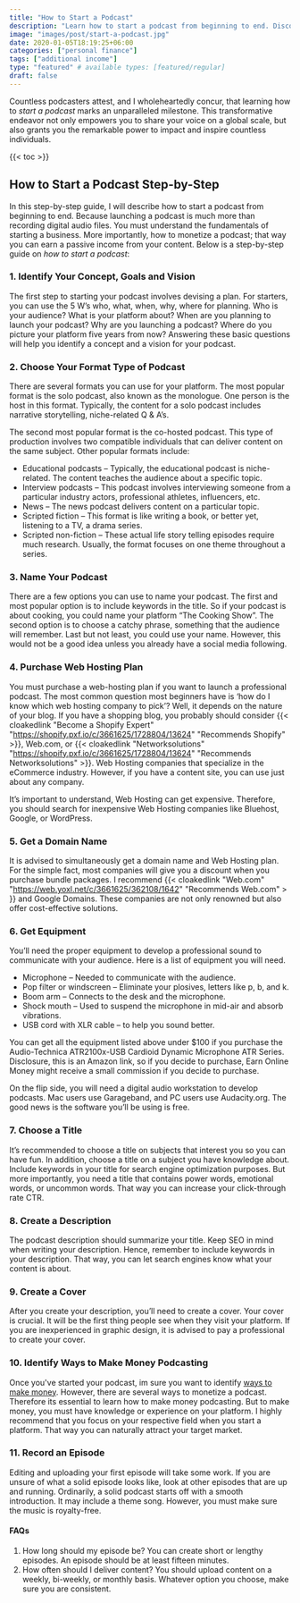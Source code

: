 ```yaml
---
title: "How to Start a Podcast"
description: "Learn how to start a podcast from beginning to end. Discover 11 effective steps to launch a solid platform."
image: "images/post/start-a-podcast.jpg"
date: 2020-01-05T18:19:25+06:00
categories: ["personal finance"]
tags: ["additional income"]
type: "featured" # available types: [featured/regular]
draft: false
---
```


Countless podcasters attest, and I wholeheartedly concur, that learning how to _start a podcast_ marks an unparalleled milestone. This transformative endeavor not only empowers you to share your voice on a global scale, but also grants you the remarkable power to impact and inspire countless individuals.

{{< toc >}}

## How to Start a Podcast Step-by-Step

In this step-by-step guide, I will describe how to start a podcast from beginning to end. Because launching a podcast is much more than recording digital audio files. You must understand the fundamentals of starting a business. More importantly, how to monetize a podcast; that way you can earn a passive income from your content. Below is a step-by-step guide on _how to start a podcast_:

### 1. Identify Your Concept, Goals and Vision

The first step to starting your podcast involves devising a plan. For starters, you can use the 5 W’s who, what, when, why, where for planning. Who is your audience? What is your platform about? When are you planning to launch your podcast? Why are you launching a podcast? Where do you picture your platform five years from now? Answering these basic questions will help you identify a concept and a vision for your podcast.

### 2. Choose Your Format Type of Podcast

There are several formats you can use for your platform. The most popular format is the solo podcast, also known as the monologue. One person is the host in this format. Typically, the content for a solo podcast includes narrative storytelling, niche-related Q & A’s.

The second most popular format is the co-hosted podcast. This type of production involves two compatible individuals that can deliver content on the same subject. Other popular formats include:

- Educational podcasts – Typically, the educational podcast is niche-related. The content teaches the audience about a specific topic.
- Interview podcasts – This podcast involves interviewing someone from a particular industry actors, professional athletes, influencers, etc.
- News – The news podcast delivers content on a particular topic.
- Scripted fiction – This format is like writing a book, or better yet, listening to a TV, a drama series.
- Scripted non-fiction – These actual life story telling episodes require much research. Usually, the format focuses on one theme throughout a series.

### 3. Name Your Podcast

There are a few options you can use to name your podcast. The first and most popular option is to include keywords in the title. So if your podcast is about cooking, you could name your platform “The Cooking Show”. The second option is to choose a catchy phrase, something that the audience will remember. Last but not least, you could use your name. However, this would not be a good idea unless you already have a social media following.

### 4. Purchase Web Hosting Plan

You must purchase a web-hosting plan if you want to launch a professional podcast. The most common question most beginners have is ‘how do I know which web hosting company to pick’? Well, it depends on the nature of your blog. If you have a shopping blog, you probably should consider {{< cloakedlink "Become a Shopify Expert" "https://shopify.pxf.io/c/3661625/1728804/13624" "Recommends Shopify" >}}, Web.com, or {{< cloakedlink "Networksolutions" "https://shopify.pxf.io/c/3661625/1728804/13624" "Recommends Networksolutions" >}}. Web Hosting companies that specialize in the eCommerce industry. However, if you have a content site, you can use just about any company.

It’s important to understand, Web Hosting can get expensive. Therefore, you should search for inexpensive Web Hosting companies like Bluehost, Google, or WordPress.

### 5. Get a Domain Name

It is advised to simultaneously get a domain name and Web Hosting plan. For the simple fact, most companies will give you a discount when you purchase bundle packages. I recommend {{< cloakedlink "Web.com" "https://web.yoxl.net/c/3661625/362108/1642" "Recommends Web.com" > }} and Google Domains. These companies are not only renowned but also offer cost-effective solutions.

### 6. Get Equipment

You’ll need the proper equipment to develop a professional sound to communicate with your audience. Here is a list of equipment you will need.

- Microphone – Needed to communicate with the audience.
- Pop filter or windscreen – Eliminate your plosives, letters like p, b, and k.
- Boom arm – Connects to the desk and the microphone.
- Shock mouth – Used to suspend the microphone in mid-air and absorb vibrations.
- USB cord with XLR cable – to help you sound better.

You can get all the equipment listed above under $100 if you purchase the Audio-Technica ATR2100x-USB Cardioid Dynamic Microphone ATR Series. Disclosure, this is an Amazon link, so if you decide to purchase, Earn Online Money might receive a small commission if you decide to purchase.

On the flip side, you will need a digital audio workstation to develop podcasts. Mac users use Garageband, and PC users use Audacity.org. The good news is the software you’ll be using is free.

### 7. Choose a Title

It’s recommended to choose a title on subjects that interest you so you can have fun. In addition, choose a title on a subject you have knowledge about. Include keywords in your title for search engine optimization purposes. But more importantly, you need a title that contains power words, emotional words, or uncommon words. That way you can increase your click-through rate CTR.

### 8. Create a Description

The podcast description should summarize your title. Keep SEO in mind when writing your description. Hence, remember to include keywords in your description. That way, you can let search engines know what your content is about.

### 9. Create a Cover

After you create your description, you’ll need to create a cover. Your cover is crucial. It will be the first thing people see when they visit your platform. If you are inexperienced in graphic design, it is advised to pay a professional to create your cover.

### 10. Identify Ways to Make Money Podcasting

Once you've started your podcast, im sure you want to identify [ways to make money](/blog/ways-to-make-money-online). However, there are several ways to monetize a podcast. Therefore its essential to learn how to make money podcasting. But to make money, you must have knowledge or experience on your platform. I highly recommend that you focus on your respective field when you start a platform. That way you can naturally attract your target market.

### 11. Record an Episode

Editing and uploading your first episode will take some work. If you are unsure of what a solid episode looks like, look at other episodes that are up and running. Ordinarily, a solid podcast starts off with a smooth introduction. It may include a theme song. However, you must make sure the music is royalty-free.

#### FAQs

1. How long should my episode be? You can create short or lengthy episodes. An episode should be at least fifteen minutes.
2. How often should I deliver content? You should upload content on a weekly, bi-weekly, or monthly basis. Whatever option you choose, make sure you are consistent.

